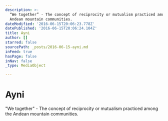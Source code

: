 ```yaml
---
description: >-
  “We together” - The concept of reciprocity or mutualism practiced among the
  Andean mountain communities.
dateModified: '2016-06-15T20:06:23.778Z'
datePublished: '2016-06-15T20:06:24.104Z'
title: Ayni
author: []
starred: false
sourcePath: _posts/2016-06-15-ayni.md
inFeed: true
hasPage: false
inNav: false
_type: MediaObject

---
```

# Ayni

"We together" - The concept of reciprocity or mutualism practiced among the Andean mountain communities.